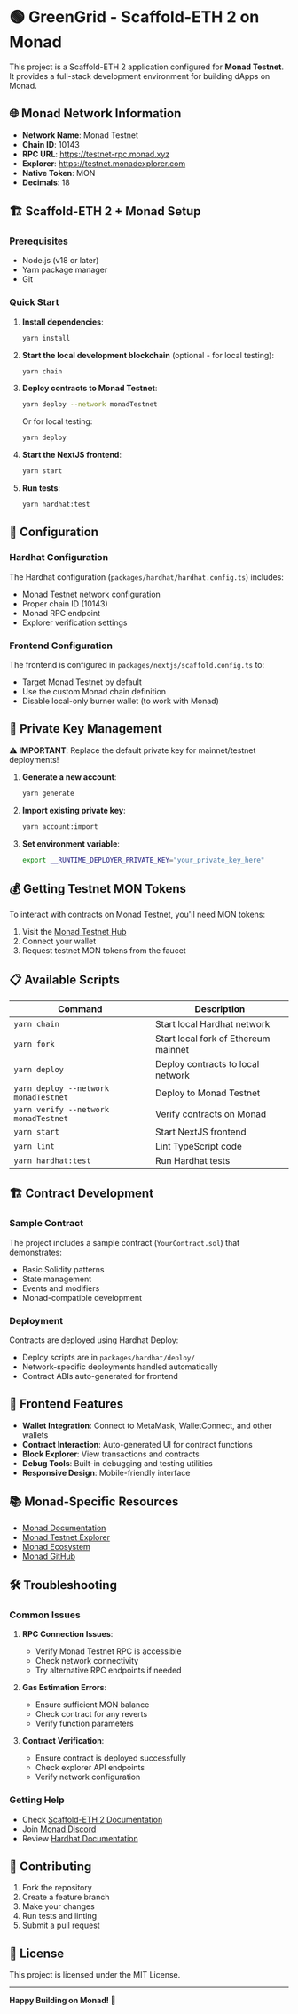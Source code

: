 # 🟢 GreenGrid - Scaffold-ETH 2 on Monad

This project is a Scaffold-ETH 2 application configured for **Monad Testnet**. It provides a full-stack development environment for building dApps on Monad.

## 🌐 Monad Network Information

- **Network Name**: Monad Testnet
- **Chain ID**: 10143
- **RPC URL**: https://testnet-rpc.monad.xyz
- **Explorer**: https://testnet.monadexplorer.com
- **Native Token**: MON
- **Decimals**: 18

## 🏗 Scaffold-ETH 2 + Monad Setup

### Prerequisites
- Node.js (v18 or later)
- Yarn package manager
- Git

### Quick Start

1. **Install dependencies**:
   ```bash
   yarn install
   ```

2. **Start the local development blockchain** (optional - for local testing):
   ```bash
   yarn chain
   ```

3. **Deploy contracts to Monad Testnet**:
   ```bash
   yarn deploy --network monadTestnet
   ```
   
   Or for local testing:
   ```bash
   yarn deploy
   ```

4. **Start the NextJS frontend**:
   ```bash
   yarn start
   ```

5. **Run tests**:
   ```bash
   yarn hardhat:test
   ```

## 🔧 Configuration

### Hardhat Configuration
The Hardhat configuration (`packages/hardhat/hardhat.config.ts`) includes:
- Monad Testnet network configuration
- Proper chain ID (10143)
- Monad RPC endpoint
- Explorer verification settings

### Frontend Configuration
The frontend is configured in `packages/nextjs/scaffold.config.ts` to:
- Target Monad Testnet by default
- Use the custom Monad chain definition
- Disable local-only burner wallet (to work with Monad)

## 🔐 Private Key Management

**⚠️ IMPORTANT**: Replace the default private key for mainnet/testnet deployments!

1. **Generate a new account**:
   ```bash
   yarn generate
   ```

2. **Import existing private key**:
   ```bash
   yarn account:import
   ```

3. **Set environment variable**:
   ```bash
   export __RUNTIME_DEPLOYER_PRIVATE_KEY="your_private_key_here"
   ```

## 💰 Getting Testnet MON Tokens

To interact with contracts on Monad Testnet, you'll need MON tokens:

1. Visit the [Monad Testnet Hub](https://testnet.monad.xyz)
2. Connect your wallet
3. Request testnet MON tokens from the faucet

## 📋 Available Scripts

| Command | Description |
|---------|-------------|
| `yarn chain` | Start local Hardhat network |
| `yarn fork` | Start local fork of Ethereum mainnet |
| `yarn deploy` | Deploy contracts to local network |
| `yarn deploy --network monadTestnet` | Deploy to Monad Testnet |
| `yarn verify --network monadTestnet` | Verify contracts on Monad |
| `yarn start` | Start NextJS frontend |
| `yarn lint` | Lint TypeScript code |
| `yarn hardhat:test` | Run Hardhat tests |

## 🏗 Contract Development

### Sample Contract
The project includes a sample contract (`YourContract.sol`) that demonstrates:
- Basic Solidity patterns
- State management
- Events and modifiers
- Monad-compatible development

### Deployment
Contracts are deployed using Hardhat Deploy:
- Deploy scripts are in `packages/hardhat/deploy/`
- Network-specific deployments handled automatically
- Contract ABIs auto-generated for frontend

## 🎨 Frontend Features

- **Wallet Integration**: Connect to MetaMask, WalletConnect, and other wallets
- **Contract Interaction**: Auto-generated UI for contract functions
- **Block Explorer**: View transactions and contracts
- **Debug Tools**: Built-in debugging and testing utilities
- **Responsive Design**: Mobile-friendly interface

## 📚 Monad-Specific Resources

- [Monad Documentation](https://docs.monad.xyz)
- [Monad Testnet Explorer](https://testnet.monadexplorer.com)
- [Monad Ecosystem](https://www.monad.xyz/ecosystem)
- [Monad GitHub](https://github.com/monad-labs)

## 🛠 Troubleshooting

### Common Issues

1. **RPC Connection Issues**:
   - Verify Monad Testnet RPC is accessible
   - Check network connectivity
   - Try alternative RPC endpoints if needed

2. **Gas Estimation Errors**:
   - Ensure sufficient MON balance
   - Check contract for any reverts
   - Verify function parameters

3. **Contract Verification**:
   - Ensure contract is deployed successfully
   - Check explorer API endpoints
   - Verify network configuration

### Getting Help

- Check [Scaffold-ETH 2 Documentation](https://docs.scaffoldeth.io)
- Join [Monad Discord](https://discord.gg/monad)
- Review [Hardhat Documentation](https://hardhat.org/docs)

## 🤝 Contributing

1. Fork the repository
2. Create a feature branch
3. Make your changes
4. Run tests and linting
5. Submit a pull request

## 📄 License

This project is licensed under the MIT License.

---

**Happy Building on Monad! 🚀** 